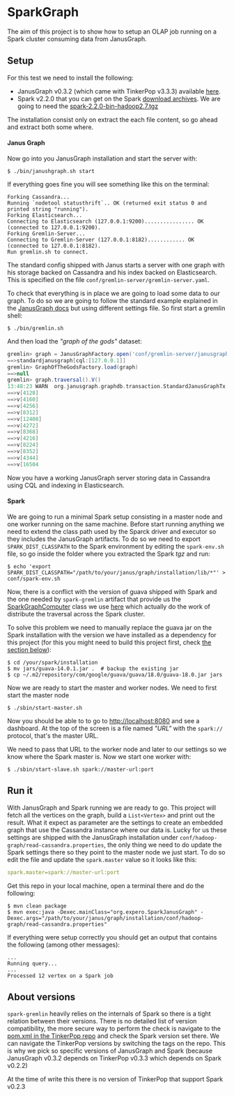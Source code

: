 # SparkGraph
The aim of this project is to show how to setup an OLAP job running on a Spark cluster consuming data from JanusGraph.

## Setup
For this test we need to install the following:
- JanusGraph v0.3.2 (which came with TinkerPop v3.3.3) available [here](https://github.com/JanusGraph/janusgraph/releases/tag/v0.3.2).
- Spark v2.2.0 that you can get on the Spark [download archives](https://archive.apache.org/dist/spark/spark-2.2.0/). We are going to need the [spark-2.2.0-bin-hadoop2.7.tgz](https://archive.apache.org/dist/spark/spark-2.2.0/spark-2.2.0-bin-hadoop2.7.tgz)

The installation consist only on extract the each file content, so go ahead and extract both some where.

#### Janus Graph
Now go into you JanusGraph installation and start the server with:
```shell script
$ ./bin/janushgraph.sh start
```
If everything goes fine you will see something like this on the terminal:
```shell script
Forking Cassandra...
Running `nodetool statusthrift`.. OK (returned exit status 0 and printed string "running").
Forking Elasticsearch...
Connecting to Elasticsearch (127.0.0.1:9200)................ OK (connected to 127.0.0.1:9200).
Forking Gremlin-Server...
Connecting to Gremlin-Server (127.0.0.1:8182)............ OK (connected to 127.0.0.1:8182).
Run gremlin.sh to connect.
```
The standard config shipped with Janus starts a server with one graph with his storage backed on Cassandra and his index backed on Elasticsearch. This is specified on the file `conf/gremlin-server/gremlin-server.yaml`.

To check that everything is in place we are going to load some data to our graph. To do so we are going to follow the standard example explained in the [JanusGraph docs](https://docs.janusgraph.org/getting-started/basic-usage/) but using different settings file. So first start a gremlin shell:
```shell script
$ ./bin/gremlin.sh
```
And then load the _"graph of the gods"_ dataset:
```groovy
gremlin> graph = JanusGraphFactory.open('conf/gremlin-server/janusgraph-cql-es-server.properties')
==>standardjanusgraph[cql:[127.0.0.1]]
gremlin> GraphOfTheGodsFactory.load(graph)
==>null
gremlin> graph.traversal().V()
13:48:23 WARN  org.janusgraph.graphdb.transaction.StandardJanusGraphTx  - Query requires iterating over all vertices [()]. For better performance, use indexes
==>v[4128]
==>v[4160]
==>v[4256]
==>v[8312]
==>v[12408]
==>v[4272]
==>v[8368]
==>v[4216]
==>v[8224]
==>v[8352]
==>v[4344]
==>v[16504
```
Now you have a working JanusGraph server storing data in Cassandra using CQL and indexing in Elasticsearch.

#### Spark
We are going to run a minimal Spark setup consisting in a master node and one worker running on the same machine. Before start running anything we need to extend the class path used by the Sparck driver and executor so they includes the JanusGraph artifacts. To do so we need to export `SPARK_DIST_CLASSPATH` to the Spark environment by editing the `spark-env.sh` file, so go inside the folder where you extracted the Spark _tgz_ and run:
```shell script
$ echo 'export SPARK_DIST_CLASSPATH="/path/to/your/janus/graph/installation/lib/*"' > conf/spark-env.sh
```
Now, there is a conflict with the version of guava shipped with Spark and the one needed by `spark-gremlin` artifact that provide us the [SparkGraphComputer](http://tinkerpop.apache.org/docs/3.3.3/reference/#sparkgraphcomputer) class we use [here](src/main/java/org/expero/SparkJanusGraph.java#20) which actually do the work of distribute the traversal across the Spark cluster.

To solve this problem we need to manually replace the guava jar on the Spark installation with the version we have installed as a dependency for this project (for this you might need to build this project first, check [the section below](#run-it)):
```shell script
$ cd /your/spark/installation
$ mv jars/guava-14.0.1.jar .  # backup the existing jar
$ cp ~/.m2/repository/com/google/guava/guava/18.0/guava-18.0.jar jars
```
Now we are ready to start the master and worker nodes. We need to first start the master node
```shell script
$ ./sbin/start-master.sh
```
Now you should be able to to go to [http://localhost:8080](http://localhost:8080) and see a dashboard. At the top of the screen is a file named _"URL"_ with the `spark://` protocol, that's the master URL.

We need to pass that URL to the worker node and later to our settings so we know where the Spark master is. Now we start one worker with:
```shell script
$ ./sbin/start-slave.sh spark://master-url:port
```

## Run it
With JanusGraph and Spark running we are ready to go. This project will fetch all the vertices on the graph, build a `List<Vertex>` and print out the result. What it expect as parameter are the settings to create an embedded graph that use the Cassandra instance where our data is. Lucky for us these settings are shipped with the JanusGraph installation under `conf/hadoop-graph/read-cassandra.properties`, the only thing we need to do update the Spark settings there so they point to the master node we just start. To do so edit the file and update the `spark.master` value so it looks like this:
```yaml
spark.master=spark://master-url:port
```

Get this repo in your local machine, open a terminal there and do the following:
```shell script
$ mvn clean package
$ mvn exec:java -Dexec.mainClass="org.expero.SparkJanusGraph" -Dexec.args="/path/to/your/janus/graph/installation/conf/hadoop-graph/read-cassandra.properties"
```
If everything were setup correctly you should get an output that contains the following (among other messages):
```shell script
...
Running query...
...
Processed 12 vertex on a Spark job
```

## About versions
`spark-gremlin` heavily relies on the internals of Spark so there is a tight relation between their versions. There is no detailed list of version compatibility, the more secure way to perform the check is navigate to the [pom.xml in the TinkerPop repo](https://github.com/apache/tinkerpop/blob/3.3.3/pom.xml) and check the Spark version set there. We can navigate the TinkerPop versions by switching the tags on the repo.
This is why we pick so specific versions of JanusGraph and Spark (because JanusGraph v0.3.2 depends on TinkerPop v0.3.3 which depends on Spark v0.2.2)

At the time of write this there is no version of TinkerPop that support Spark v0.2.3